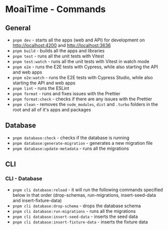 # MoaiTime - Commands

## General

- `pnpm dev` - starts all the apps (web and API) for development on <http://localhost:4200> and <http://localhost:3636>
- `pnpm build` - builds all the apps and libraries
- `pnpm test` - runs all the unit tests with Vitest
- `pnpm test:watch` - runs all the unit tests with Vitest in watch mode
- `pnpm e2e` - runs the E2E tests with Cypress, while also starting the API and web apps
- `pnpm e2e:watch` - runs the E2E tests with Cypress Studio, while also starting the API and web apps
- `pnpm lint` - runs the ESLint
- `pnpm format` - runs and fixes issues with the Prettier
- `pnpm format:check` - checks if there are any issues with the Prettier
- `pnpm clean` - removes the `node_modules`, `dist` and `.turbo` folders in the root and all of it's apps and packages

## Database

- `pnpm database:check` - checks if the database is running
- `pnpm database:generate-migration` - generates a new migration file
- `pnpm database:update-metadata` - runs all the migrations

## CLI

### CLI - Database

- `pnpm cli database:reload` - it will run the following commands specified below in that order (drop-schemas, run-migrations, insert-seed-data and insert-fixture-data)
- `pnpm cli database:drop-schema` - drops the database schema
- `pnpm cli database:run-migrations` - runs all the migrations
- `pnpm cli database:insert-seed-data` - inserts the seed data
- `pnpm cli database:insert-fixture-data` - inserts the fixture data
